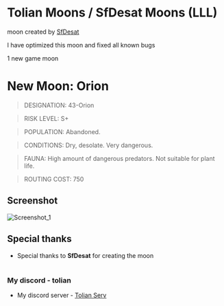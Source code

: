 # Tolian Moons / SfDesat Moons (LLL)


moon created by [SfDesat](https://thunderstore.io/c/lethal-company/p/sfDesat/)

I have optimized this moon and fixed all known bugs

1 new game moon 

# New Moon: Orion

>DESIGNATION: 43-Orion

>RISK LEVEL: S+

>POPULATION: Abandoned.

>CONDITIONS: Dry, desolate. Very dangerous.

>FAUNA: High amount of dangerous predators. Not suitable for plant life.

>ROUTING COST: 750

## Screenshot
![Screenshot_1](https://raw.githubusercontent.com/sfDesat/Orion/main/Screenshots/Screenshot%202.png "Screenshot%202")

## Special thanks
- Special thanks to **SfDesat** for creating the moon

#
### My discord - tolian
- My discord server - [Tolian Serv](https://discord.gg/ybjPfxCKZX)
